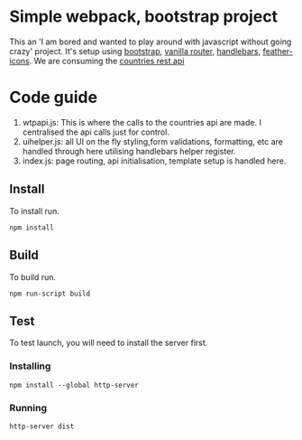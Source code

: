 # Simple webpack, bootstrap project

This an 'I am bored and wanted to play around with javascript without going crazy' project. It's setup using [bootstrap](https://getbootstrap.com/), [vanilla router](https://www.npmjs.com/package/vanilla-router), [handlebars](https://handlebarsjs.com/), [feather-icons](https://feathericons.com/). We are consuming the [countries rest api](https://restcountries.com)

# Code guide
1. wtpapi.js: This is where the calls to the countries api are made. I centralised the api calls just for control.
2. uihelper.js: all UI on the fly styling,form validations, formatting, etc are handled through here utilising handlebars helper register.
3. index.js: page routing, api initialisation, template setup is handled here.

## Install

To install run.

``` bsh
npm install
```

## Build

To build run.

``` bsh
npm run-script build
```

## Test

To test launch, you will need to install the server first.

### Installing

``` bsh
npm install --global http-server
```

### Running

``` bsh
http-server dist
```
